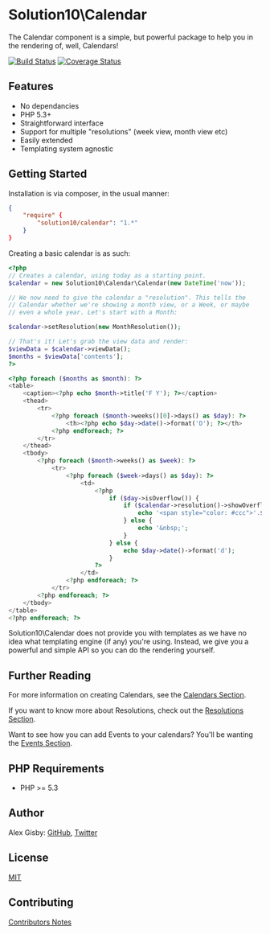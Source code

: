 # Solution10\Calendar

The Calendar component is a simple, but powerful package to help you in the rendering of, well, Calendars!

[![Build Status](https://travis-ci.org/Solution10/calendar.svg?branch=master)](https://travis-ci.org/Solution10/calendar)
[![Coverage Status](https://coveralls.io/repos/Solution10/calendar/badge.png)](https://coveralls.io/r/Solution10/calendar)

## Features

- No dependancies
- PHP 5.3+
- Straightforward interface
- Support for multiple "resolutions" (week view, month view etc)
- Easily extended
- Templating system agnostic

## Getting Started

Installation is via composer, in the usual manner:

```json
{
    "require" {
        "solution10/calendar": "1.*"
    }
}
```

Creating a basic calendar is as such:

```php
<?php
// Creates a calendar, using today as a starting point.
$calendar = new Solution10\Calendar\Calendar(new DateTime('now'));

// We now need to give the calendar a "resolution". This tells the
// Calendar whether we're showing a month view, or a Week, or maybe
// even a whole year. Let's start with a Month:

$calendar->setResolution(new MonthResolution());

// That's it! Let's grab the view data and render:
$viewData = $calendar->viewData();
$months = $viewData['contents'];
?>

<?php foreach ($months as $month): ?>
<table>
    <caption><?php echo $month->title('F Y'); ?></caption>
    <thead>
        <tr>
            <?php foreach ($month->weeks()[0]->days() as $day): ?>
                <th><?php echo $day->date()->format('D'); ?></th>
            <?php endforeach; ?>
        </tr>
    </thead>
    <tbody>
        <?php foreach ($month->weeks() as $week): ?>
            <tr>
                <?php foreach ($week->days() as $day): ?>
                    <td>
                        <?php
                            if ($day->isOverflow()) {
                                if ($calendar->resolution()->showOverflowDays()) {
                                    echo '<span style="color: #ccc">'.$day->date()->format('d').'</span>';
                                } else {
                                    echo '&nbsp;';
                                }
                            } else {
                                echo $day->date()->format('d');
                            }
                        ?>
                    </td>
                <?php endforeach; ?>
            </tr>
        <?php endforeach; ?>
    </tbody>
</table>
<?php endforeach; ?>
```

Solution10\Calendar does not provide you with templates as we have no idea what templating
engine (if any) you're using. Instead, we give you a powerful and simple API so you can
do the rendering yourself.

## Further Reading

For more information on creating Calendars, see the [Calendars Section](Calendars).

If you want to know more about Resolutions, check out the [Resolutions Section](Resolutions).

Want to see how you can add Events to your calendars? You'll be wanting the [Events Section](Events).

## PHP Requirements

- PHP >= 5.3

## Author

Alex Gisby: [GitHub](http://github.com/alexgisby), [Twitter](http://twitter.com/alexgisby)

## License

[MIT](http://github.com/solution10/calendar/tree/master/LICENSE.md)

## Contributing

[Contributors Notes](http://github.com/solution10/calendar/tree/master/CONTRIBUTING.md)
